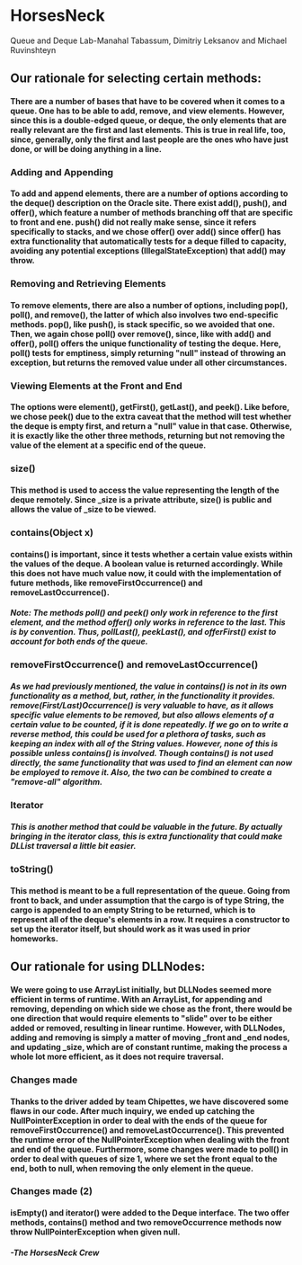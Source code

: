 # HorsesNeck
Queue and Deque Lab-Manahal Tabassum, Dimitriy Leksanov and Michael Ruvinshteyn

## Our rationale for selecting certain methods:
#### There are a number of bases that have to be covered when it comes to a queue. One has to be able to add, remove, and view elements. However, since this is a double-edged queue, or deque, the only elements that are really relevant are the first and last elements. This is true in real life, too, since, generally, only the first and last people are the ones who have just done, or will be doing anything in a line.
### Adding and Appending
#### To add and append elements, there are a number of options according to the deque() description on the Oracle site. There exist add(), push(), and offer(), which feature a number of methods branching off that are specific to front and ene. push() did not really make sense, since it refers specifically to stacks, and we chose offer() over add() since offer() has extra functionality that automatically tests for a deque filled to capacity, avoiding any potential exceptions (IllegalStateException) that add() may throw.
### Removing and Retrieving Elements
#### To remove elements, there are also a number of options, including pop(), poll(),  and remove(), the latter of which also involves two end-specific methods. pop(), like push(), is stack specific, so we avoided that one. Then, we again chose poll() over remove(), since, like with add() and offer(), poll() offers the unique functionality of testing the deque. Here, poll() tests for emptiness, simply returning "null" instead of throwing an exception, but returns the removed value under all other circumstances.
### Viewing Elements at the Front and End
#### The options were element(), getFirst(), getLast(), and peek(). Like before, we chose peek() due to the extra caveat that the method will test whether the deque is empty first, and return a "null" value in that case. Otherwise, it is exactly like the other three methods, returning but not removing the value of the element at a specific end of the queue.

### size()
#### This method is used to access the value representing the length of the deque remotely. Since _size is a private attribute, size() is public and allows the value of _size to be viewed.
### contains(Object x)
#### contains() is important, since it tests whether a certain value exists within the values of the deque. A boolean value is returned accordingly. While this does not have much value now, it could with the implementation of future methods, like removeFirstOccurrence() and removeLastOccurrence().

##### Note: The methods poll() and peek() only work in reference to the first element, and the method offer() only works in reference to the last. This is by convention. Thus, pollLast(), peekLast(), and offerFirst() exist to account for both ends of the queue.

### removeFirstOccurrence() and removeLastOccurrence()
##### As we had previously mentioned, the value in contains() is not in its own functionality as a method, but, rather, in the functionality it provides. remove(First/Last)Occurrence() is very valuable to have, as it allows specific value elements to be removed, but also allows elements of a certain value to be counted, if it is done repeatedly. If we go on to write a reverse method, this could be used for a plethora of tasks, such as keeping an index with all of the String values. However, none of this is possible unless contains() is involved. Though contains() is not used directly, the same functionality that was used to find an element can now be employed to remove it. Also, the two can be combined to create a "remove-all" algorithm.

### Iterator
##### This is another method that could be valuable in the future. By actually bringing in the iterator class, this is extra functionality that could make DLList traversal a little bit easier.

### toString()
#### This method is meant to be a full representation of the queue. Going from front to back, and under assumption that the cargo is of type String, the cargo is appended to an empty String to be returned, which is to represent all of the deque's elements in a row. It requires a constructor to set up the iterator itself, but should work as it was used in prior homeworks.

## Our rationale for using DLLNodes:
#### We were going to use ArrayList initially, but DLLNodes seemed more efficient in terms of runtime. With an ArrayList, for appending and removing, depending on which side we chose as the front, there would be one direction that would require elements to "slide" over to be either added or removed, resulting in linear runtime. However, with DLLNodes, adding and removing is simply a matter of moving _front and _end nodes, and updating _size, which are of constant runtime, making the process a whole lot more efficient, as it does not require traversal.

### Changes made
#### Thanks to the driver added by team Chipettes, we have discovered some flaws in our code. After much inquiry, we ended up catching the NullPointerException in order to deal with the ends of the queue for removeFirstOccurrence() and removeLastOccurrence(). This prevented the runtime error of the NullPointerException when dealing with the front and end of the queue. Furthermore, some changes were made to poll() in order to deal with queues of size 1, where we set the front equal to the end, both to null, when removing the only element in the queue.

### Changes made (2)
#### isEmpty() and iterator() were added to the Deque interface. The two offer methods, contains() method and two removeOccurrence methods now throw NullPointerException when given null.


##### -The HorsesNeck Crew